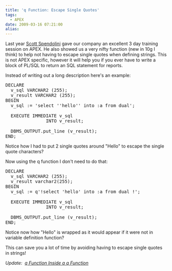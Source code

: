 ```yaml
---
title: 'q Function: Escape Single Quotes'
tags:
  - APEX
date: 2009-03-16 07:21:00
alias:
---
```


Last year [Scott Spendolini](http://spendolini.blogspot.com/) gave our company an excellent 3 day training session on APEX. He also showed us a very nifty function (new in 10g I think) to help not having to escape single quotes when defining strings. This is not APEX specific, however it will help you if you ever have to write a block of PL/SQL to return an SQL statement for reports.

Instead of writing out a long description here's an example:
<pre class="brush: sql;">DECLARE
  v_sql VARCHAR2 (255);
  v_result VARCHAR2 (255);
BEGIN
  v_sql := 'select ''hello'' into :a from dual';

  EXECUTE IMMEDIATE v_sql
               INTO v_result;

  DBMS_OUTPUT.put_line (v_result);
END;</pre>
Notice how I had to put 2 single quotes around "Hello" to escape the single quote characters?

Now using the q function I don't need to do that:
<pre class="brush: sql;">DECLARE
  v_sql VARCHAR2 (255);
  v_result varchar2(255);
BEGIN
  v_sql := q'!select 'hello' into :a from dual !';

  EXECUTE IMMEDIATE v_sql
               INTO v_result;

  DBMS_OUTPUT.put_line (v_result);
END;</pre>
Notice now how "Hello" is wrapped as it would appear if it were not in variable definition function?

This can save you a lot of time by avoiding having to escape single quotes in strings!

_Update:&nbsp; [q Function Inside a q Function](http://www.talkapex.com/2012/03/q-function-inside-q-function.html)_